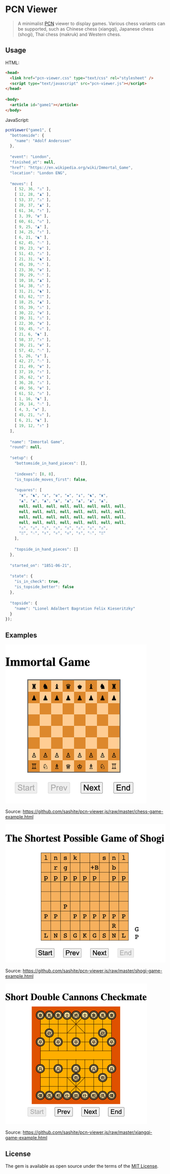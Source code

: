 # PCN Viewer

> A minimalist [PCN](https://developer.sashite.com/specs/portable-chess-notation) viewer to display games.  Various chess variants can be supported, such as Chinese chess (xiangqi), Japanese chess (shogi), Thai chess (makruk) and Western chess.

## Usage

HTML:

```html
<head>
  <link href="pcn-viewer.css" type="text/css" rel="stylesheet" />
  <script type="text/javascript" src="pcn-viewer.js"></script>
</head>

<body>
  <article id="game1"></article>
</body>
```

JavaScript:

```javascript
pcnViewer("game1", {
  "bottomside": {
    "name": "Adolf Anderssen"
  },

  "event": "London",
  "finished_at": null,
  "href": "https://en.wikipedia.org/wiki/Immortal_Game",
  "location": "London ENG",

  "moves": [
    [ 52, 36, "♙" ],
    [ 12, 28, "♟" ],
    [ 53, 37, "♙" ],
    [ 28, 37, "♟" ],
    [ 61, 34, "♗" ],
    [ 3, 39, "♛" ],
    [ 60, 61, "♔" ],
    [ 9, 25, "♟" ],
    [ 34, 25, "♗" ],
    [ 6, 21, "♞" ],
    [ 62, 45, "♘" ],
    [ 39, 23, "♛" ],
    [ 51, 43, "♙" ],
    [ 21, 31, "♞" ],
    [ 45, 39, "♘" ],
    [ 23, 30, "♛" ],
    [ 39, 29, "♘" ],
    [ 10, 18, "♟" ],
    [ 54, 38, "♙" ],
    [ 31, 21, "♞" ],
    [ 63, 62, "♖" ],
    [ 18, 25, "♟" ],
    [ 55, 39, "♙" ],
    [ 30, 22, "♛" ],
    [ 39, 31, "♙" ],
    [ 22, 30, "♛" ],
    [ 59, 45, "♕" ],
    [ 21, 6, "♞" ],
    [ 58, 37, "♗" ],
    [ 30, 21, "♛" ],
    [ 57, 42, "♘" ],
    [ 5, 26, "♝" ],
    [ 42, 27, "♘" ],
    [ 21, 49, "♛" ],
    [ 37, 19, "♗" ],
    [ 26, 62, "♝" ],
    [ 36, 28, "♙" ],
    [ 49, 56, "♛" ],
    [ 61, 52, "♔" ],
    [ 1, 16, "♞" ],
    [ 29, 14, "♘" ],
    [ 4, 3, "♚" ],
    [ 45, 21, "♕" ],
    [ 6, 21, "♞" ],
    [ 19, 12, "♗" ]
  ],

  "name": "Immortal Game",
  "round": null,

  "setup": {
    "bottomside_in_hand_pieces": [],

    "indexes": [8, 8],
    "is_topside_moves_first": false,

    "squares": [
      "♜", "♞", "♝", "♛", "♚", "♝", "♞", "♜",
      "♟", "♟", "♟", "♟", "♟", "♟", "♟", "♟",
      null, null, null, null, null, null, null, null,
      null, null, null, null, null, null, null, null,
      null, null, null, null, null, null, null, null,
      null, null, null, null, null, null, null, null,
      "♙", "♙", "♙", "♙", "♙", "♙", "♙", "♙",
      "♖", "♘", "♗", "♕", "♔", "♗", "♘", "♖"
    ],

    "topside_in_hand_pieces": []
  },

  "started_on": "1851-06-21",

  "state": {
    "is_in_check": true,
    "is_topside_better": false
  },

  "topside": {
    "name": "Lionel Adalbert Bagration Felix Kieseritzky"
  }
});
```

## Examples

![Chess game example](https://github.com/sashite/pcn-viewer.js/raw/master/chess-game-example.png)

Source: https://github.com/sashite/pcn-viewer.js/raw/master/chess-game-example.html

![Shogi game example](https://github.com/sashite/pcn-viewer.js/raw/master/shogi-game-example.png)

Source: https://github.com/sashite/pcn-viewer.js/raw/master/shogi-game-example.html

![Xiangqi game example](https://github.com/sashite/pcn-viewer.js/raw/master/xiangqi-game-example.png)

Source: https://github.com/sashite/pcn-viewer.js/raw/master/xiangqi-game-example.html

## License

The gem is available as open source under the terms of the [MIT License](https://opensource.org/licenses/MIT).
